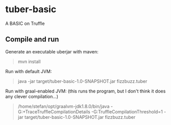 tuber-basic
===========

A BASIC on Truffle


Compile and run
---------------

Generate an executable uberjar with maven:

> mvn install

Run with default JVM:

> java -jar target/tuber-basic-1.0-SNAPSHOT.jar fizzbuzz.tuber

Run with graal-enabled JVM: (this runs the program, but I don't think it does any clever compilation...)

> /home/stefan/opt/graalvm-jdk1.8.0/bin/java -G:+TraceTruffleCompilationDetails -G:TruffleCompilationThreshold=1 -jar target/tuber-basic-1.0-SNAPSHOT.jar fizzbuzz.tuber

